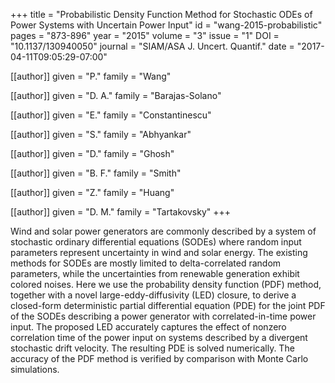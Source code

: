 +++
title   = "Probabilistic Density Function Method for Stochastic ODEs of Power Systems with Uncertain Power Input"
id      = "wang-2015-probabilistic"
pages   = "873-896"
year    = "2015"
volume  = "3"
issue   = "1"
DOI     = "10.1137/130940050"
journal = "SIAM/ASA J. Uncert. Quantif."
date    = "2017-04-11T09:05:29-07:00"

[[author]]
	given = "P."
	family = "Wang"

[[author]]
	given = "D. A."
	family = "Barajas-Solano"
	
[[author]]
	given = "E."
	family = "Constantinescu"
	
[[author]]
	given = "S."
	family = "Abhyankar"
	
[[author]]
	given = "D."
	family = "Ghosh"
	
[[author]]
	given = "B. F."
	family = "Smith"

[[author]]
	given = "Z."
	family = "Huang"

[[author]]
	given = "D. M."
	family = "Tartakovsky"
+++

Wind and solar power generators are commonly described by a system of stochastic ordinary differential equations (SODEs) where random input parameters represent uncertainty in wind and solar energy.  The existing methods for SODEs are mostly limited to delta-correlated random parameters, while the uncertainties from renewable generation exhibit colored noises.  Here we use the probability density function (PDF) method, together with a novel large-eddy-diffusivity (LED) closure, to derive a closed-form deterministic partial differential equation (PDE) for the joint PDF of the SODEs describing a power generator with correlated-in-time power input.  The proposed LED accurately captures the effect of nonzero correlation time of the power input on systems described by a divergent stochastic drift velocity.  The resulting PDE is solved numerically.  The accuracy of the PDF method is verified by comparison with Monte Carlo simulations.
